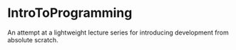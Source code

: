 # IntroToProgramming
An attempt at a lightweight lecture series for introducing development from absolute scratch.
